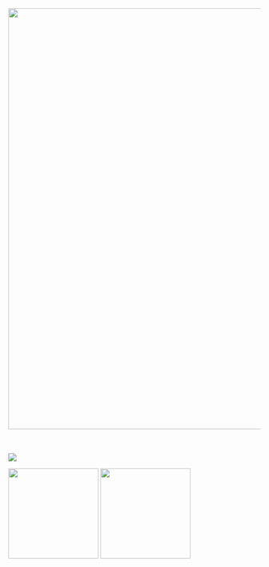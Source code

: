 <img src="https://github.com/user-attachments/assets/dd3c2368-538a-4fe6-b77c-b95c388744b2" width="840">

<br></br>
<img src="https://img.shields.io/static/v1?label=Overview&message=Léo Moraes&color=f8efd4&style=for-the-badge&logo=GitHub">

<div>
  <img height="180em" src="https://github-readme-stats-six-puce-48.vercel.app/api?username=leomoraesitu&count_private=true&show_icons=true&theme=tokyonight" />
  <img height="180em" src="https://github-readme-stats-six-puce-48.vercel.app/api/top-langs/?username=leomoraesitu&count_private=true&layout=compact&theme=tokyonight&langs_count=8" />
</div>




